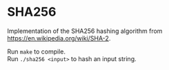 # SHA256
Implementation of the SHA256 hashing algorithm from https://en.wikipedia.org/wiki/SHA-2.

Run `make` to compile.<br/>
Run `./sha256 <input>` to hash an input string.